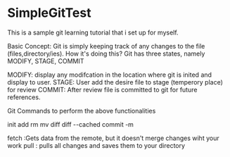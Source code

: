# SimpleGitTest
This is a sample git learning tutorial that i set up for myself.

Basic Concept:
  Git is simply keeping track of any changes to the file (files,directory/ies). How it's doing this? Git has three states, namely MODIFY, STAGE, COMMIT
  
  MODIFY: display any modifcation in the location where git is inited and display to user.
  STAGE: User add the desire file to stage (temperory place) for review 
  COMMIT: After review file is committed to git for future references.
  
  Git Commands to perform  the above functionalities
  
  init
  add
  rm
  mv
  diff
  diff --cached
  commit -m
  
  fetch  :Gets data from the remote, but it doesn't merge changes wiht your work
  pull   : pulls all changes and saves them to your directory
